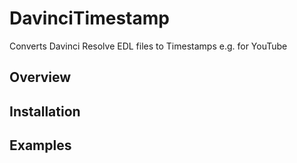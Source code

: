 # DavinciTimestamp

Converts Davinci Resolve EDL files to Timestamps e.g. for YouTube 

## Overview

## Installation

## Examples

